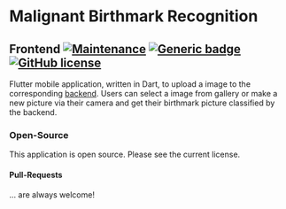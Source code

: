 # Malignant Birthmark Recognition 
## Frontend [![Maintenance](https://img.shields.io/badge/Maintained%3F-yes-green.svg)](https://bitbucket.org/lbesson/ansi-colors) [![Generic badge](https://img.shields.io/badge/In-DART-DARKGREEN.svg)](https://www.dartlang.org/) [![GitHub license](https://img.shields.io/github/license/wsdt/MalignantBirthmarkRecognition_Frontend.svg)](https://github.com/wsdt/MalignantBirthmarkRecognition_Frontend/blob/master/LICENSE)

Flutter mobile application, written in Dart, to upload a image to the corresponding [backend](https://github.com/wsdt/MalignantBirthmarkRecognition_Backend). 
Users can select a image from gallery or make a new picture via their camera and get their 
birthmark picture classified by the backend. 

### Open-Source
This application is open source. Please see the current license. 

#### Pull-Requests
... are always welcome! 
